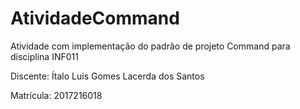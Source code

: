 # AtividadeCommand
Atividade com implementação do padrão de projeto Command para disciplina INF011

Discente: Ítalo Luis Gomes Lacerda dos Santos 

Matrícula: 2017216018

